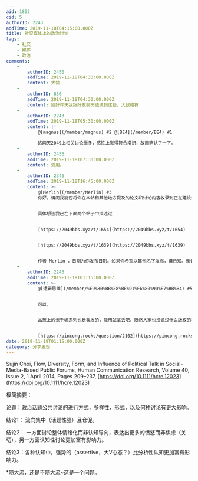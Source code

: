 ```yaml
---
aid: 1852
cid: 5
authorID: 2243
addTime: 2019-11-18T04:15:00.000Z
title: 社交媒体上的政治讨论
tags:
    - 社交
    - 媒体
    - 政治
comments:
    -
        authorID: 2450
        addTime: 2019-11-18T04:30:00.000Z
        content: 大赞
    -
        authorID: 836
        addTime: 2019-11-18T04:30:00.000Z
        content: 刚好昨天我跟好友聊天还说到这些，大致相符
    -
        authorID: 2243
        addTime: 2019-11-18T05:30:00.000Z
        content: |-
            @[magnus](/member/magnus) #2 @[BE4](/member/BE4) #1

            这两天2049上相关讨论挺多，感性上觉得符合常识，故而确认了一下。
    -
        authorID: 2456
        addTime: 2019-11-18T07:30:00.000Z
        content: 受用。
    -
        authorID: 2346
        addTime: 2019-11-18T16:45:00.000Z
        content: >-
            @[Merlin](/member/Merlin) #3
            你好，请问我能否将你在本帖和其他地方提及的论文和讨论内容收录到正在建设中的类政见网站？


            具体想法我已在下面两个帖子中描述过


            [https://2049bbs.xyz/t/1654](https://2049bbs.xyz/t/1654)


            [https://2049bbs.xyz/t/1639](https://2049bbs.xyz/t/1639)


            作者 Merlin ，日期为你发布日期。如果你希望以其他名字发布，请告知。谢谢
    -
        authorID: 2243
        addTime: 2019-11-19T01:15:00.000Z
        content: >-
            @[逻辑思维](/member/%E9%80%BB%E8%BE%91%E6%80%9D%E7%BB%B4) #5


            可以。


            品葱上的张千帆系列也是我发的，能用就拿去吧，既然人家也没说过什么版权的事，署名也可以是merlin：


            [https://pincong.rocks/question/2102](https://pincong.rocks/question/2102)
date: 2019-11-19T01:15:00.000Z
category: 分享发现
---
```


Sujin Choi, Flow, Diversity, Form, and Influence of Political Talk in Social-Media-Based Public Forums, Human Communication Research, Volume 40, Issue 2, 1 April 2014, Pages 209–237, [https://doi.org/10.1111/hcre.12023](https://doi.org/10.1111/hcre.12023)

极简摘要：

论题：政治话题公共讨论的进行方式，多样性，形式，以及何种讨论有更大影响。

结论1： 流向集中（话题性强）且仓促。

结论2： 一方面讨论整体情绪化而非认知导向，表达出更多的愤怒而非焦虑（关切），另一方面认知性讨论更加富有影响力。

结论3：各种认知中，强势的（assertive，大V心态？）比分析性认知更加富有影响力。

\*随大流，还是不随大流~这是一个问题。

